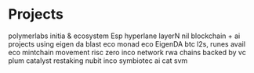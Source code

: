 # Projects
polymerlabs
initia & ecosystem
Esp
hyperlane
layerN
nil
blockchain + ai
projects using eigen da
blast eco
monad eco
EigenDA
btc l2s, runes
avail eco
mintchain
movement
risc zero
inco network
rwa chains backed by vc
plum
catalyst
restaking
nubit
inco
symbiotec
ai cat
svm
